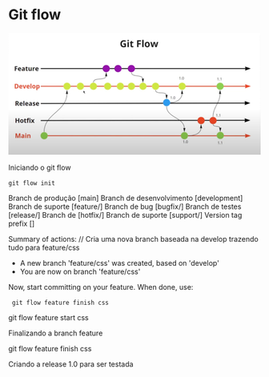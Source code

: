 # Git flow 

![Alt text](image.png)

Iniciando o git flow 



```
git flow init 
```

Branch de produção [main]
Branch de desenvolvimento [development] 
Branch de suporte [feature/]
Branch de bug [bugfix/] 
Branch de testes [release/] 
Branch de [hotfix/] 
Branch de suporte [support/]
Version tag prefix []


Summary of actions:
// Cria uma nova branch baseada na develop trazendo tudo para feature/css
- A new branch 'feature/css' was created, based on 'develop'
- You are now on branch 'feature/css'

Now, start committing on your feature. When done, use:

     git flow feature finish css

git flow feature start css 


Finalizando a branch feature 

git flow feature finish css 

Criando a release 1.0 para ser testada
